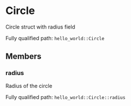 # Circle

Circle struct with radius field


Fully qualified path: `hello_world::Circle`

## Members

### radius

Radius of the circle

Fully qualified path: `hello_world::Circle::radius`


